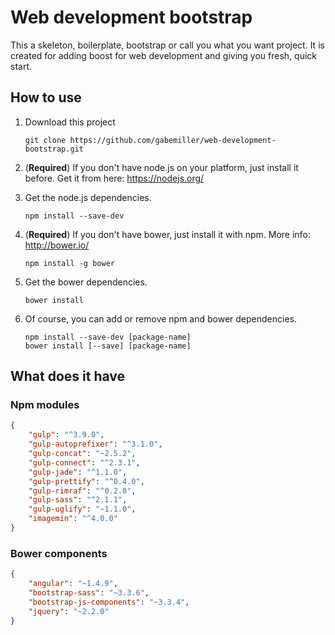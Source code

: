 # Web development bootstrap

This a skeleton, boilerplate, bootstrap or call you what you want project.
It is created for adding boost for web development and giving you fresh, quick start.

## How to use

1. Download this project
    ```shell
    git clone https://github.com/gabemiller/web-development-bootstrap.git
    ```
2. (**Required**) If you don't have node.js on your platform, just install it before.
Get it from here: https://nodejs.org/

3. Get the node.js dependencies.
    ```shell
    npm install --save-dev
    ```

4. (**Required**) If you don't have bower, just install it with npm.
More info: http://bower.io/
    ```shell
    npm install -g bower
    ```

5. Get the bower dependencies.
    ```shell
    bower install
    ```

6. Of course, you can add or remove npm and bower dependencies.
    ```shell
    npm install --save-dev [package-name]
    bower install [--save] [package-name]
    ```

## What does it have

### Npm modules

```json
{
    "gulp": "^3.9.0",
    "gulp-autoprefixer": "^3.1.0",
    "gulp-concat": "~2.5.2",
    "gulp-connect": "^2.3.1",
    "gulp-jade": "^1.1.0",
    "gulp-prettify": "^0.4.0",
    "gulp-rimraf": "^0.2.0",
    "gulp-sass": "^2.1.1",
    "gulp-uglify": "~1.1.0",
    "imagemin": "^4.0.0"
}
```

### Bower components
```json
{
    "angular": "~1.4.9",
    "bootstrap-sass": "~3.3.6",
    "bootstrap-js-components": "~3.3.4",
    "jquery": "~2.2.0"
}
```
